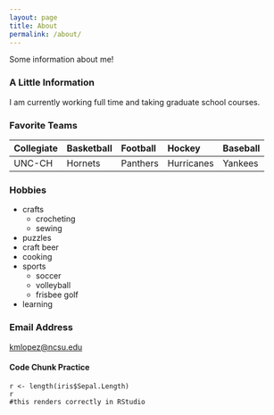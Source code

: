 ```yaml
---
layout: page
title: About
permalink: /about/
---
```


Some information about me!

### A Little Information

I am currently working full time and taking graduate school courses.

### Favorite Teams
  
| **Collegiate** | **Basketball** | **Football**   | **Hockey**     | **Baseball**   |  
| :---------     | :---------     | :---------     | :---------     | :---------     |  
| UNC-CH         | Hornets        | Panthers       | Hurricanes     | Yankees        |  

### Hobbies
* crafts
    + crocheting
    + sewing
* puzzles
* craft beer
* cooking
* sports
    + soccer
    + volleyball
    + frisbee golf
* learning

### Email Address

[kmlopez@ncsu.edu](mailto:kmlopez@ncsu.edu)

#### Code Chunk Practice
```{r iris}  
r <- length(iris$Sepal.Length)  
r  
#this renders correctly in RStudio
```
